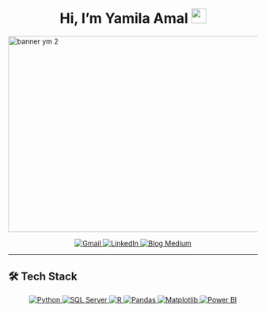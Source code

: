 <h1 align="center">Hi, I’m Yamila Amal <img src="https://raw.githubusercontent.com/MartinHeinz/MartinHeinz/master/wave.gif" width="30px" /></h1>

<img width="1584" height="396" alt="banner ym 2" src="https://github.com/user-attachments/assets/411d92a2-6a5b-42f3-9d03-320ead3e9f6e" />


<p align="center">
    <a href="mailto:yamalfatto@gmail.com?subject=I%20Love%20your%20GITHUB!&body=Hello,%20Yam..." target="_blank" rel="noopener noreferrer">
    <img src="https://img.shields.io/badge/Gmail-D14836?style=for-the-badge&logo=gmail&logoColor=white" alt="Gmail"/>
  </a>
  
  <a href="https://www.linkedin.com/in/yamilaamal/" target="_blank">
    <img src="https://img.shields.io/badge/LinkedIn-0077B5?style=for-the-badge&logo=linkedin&logoColor=white" alt="LinkedIn"/>
  </a>
  
  <a href="https://medium.com/@yamalfatto" target="_blank">
    <img src="https://img.shields.io/badge/Blog-Medium-12100E?style=for-the-badge&logo=medium&logoColor=white" alt="Blog Medium"/>
  </a>
</p>

---

## 🛠 Tech Stack

<p align="center">
  <a href="https://www.python.org/" target="_blank">
    <img src="https://img.shields.io/badge/Python-3776AB?style=for-the-badge&logo=python&logoColor=white" alt="Python"/>
  </a>
  <a href="https://www.microsoft.com/sql-server/" target="_blank">
    <img src="https://img.shields.io/badge/SQL-CC2927?style=for-the-badge&logo=microsoft%20sql%20server&logoColor=white" alt="SQL Server"/>
  </a>
  <a href="https://www.r-project.org/" target="_blank">
    <img src="https://img.shields.io/badge/R-276DC3?style=for-the-badge&logo=r&logoColor=white" alt="R"/>
  </a>
    <a href="https://pandas.pydata.org/" target="_blank" rel="noopener noreferrer">
    <img src="https://img.shields.io/badge/Pandas-150458?style=for-the-badge&logo=pandas&logoColor=white" alt="Pandas"/>
  </a>
  <a href="https://matplotlib.org/" target="_blank" rel="noopener noreferrer">
    <img src="https://img.shields.io/badge/Matplotlib-11557C?style=for-the-badge&logo=matplotlib&logoColor=white" alt="Matplotlib"/>
  </a>

  <a href="https://powerbi.microsoft.com/" target="_blank">
    <img src="https://img.shields.io/badge/Power_BI-F2C811?style=for-the-badge&logo=powerbi&logoColor=black" alt="Power BI"/>
  </a>
</p>
